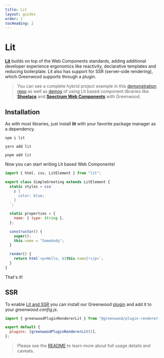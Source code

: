 ```yaml
---
title: Lit
layout: guides
order: 1
tocHeading: 2
---
```


# Lit

[**Lit**](https://lit.dev/) builds on top of the Web Components standards, adding additional developer experience ergonomics like reactivity, declarative templates and reducing boilerplate. Lit also has support for SSR (server-side rendering), which Greenwood supports through a plugin.

> You can see a complete hybrid project example in this [demonstration repo](https://github.com/thescientist13/greenwood-lit-ssr) as well as [demos](https://github.com/thescientist13/greenwood-lit-ssr/pulls?q=is%3Apr+is%3Aopen+label%3Ademo) of using Lit based component libraries like [**Shoelace**](https://shoelace.style/) and [**Spectrum Web Components**](https://opensource.adobe.com/spectrum-web-components/) with Greenwood.

## Installation

As with most libraries, just install **lit** with your favorite package manager as a dependency.

<!-- prettier-ignore-start -->
<app-ctc-block variant="runners">

  ```shell
  npm i lit
  ```

  ```shell
  yarn add lit
  ```

  ```shell
  pnpm add lit
  ```

</app-ctc-block>

<!-- prettier-ignore-end -->

Now you can start writing Lit based Web Components!

<!-- prettier-ignore-start -->
<app-ctc-block variant="snippet" heading="src/components/greeting.js">

  ```js
  import { html, css, LitElement } from "lit";

  export class SimpleGreeting extends LitElement {
    static styles = css`
      p {
        color: blue;
      }
    `;

    static properties = {
      name: { type: String },
    };

    constructor() {
      super();
      this.name = "Somebody";
    }

    render() {
      return html`<p>Hello, ${this.name}!</p>`;
    }
  }
  ```

</app-ctc-block>

<!-- prettier-ignore-end -->

That's it!

## SSR

To enable [Lit and SSR](https://lit.dev/docs/ssr/overview/) you can install our Greenwood [plugin](https://github.com/ProjectEvergreen/greenwood/tree/master/packages/plugin-renderer-lit) and add it to your _greenwood.config.js_.

```js
import { greenwoodPluginRendererLit } from "@greenwood/plugin-renderer-lit";

export default {
  plugins: [greenwoodPluginRendererLit()],
};
```

> Please see the [README](https://github.com/ProjectEvergreen/greenwood/blob/master/packages/plugin-renderer-lit/README.md) to learn more about full usage details and caveats.
